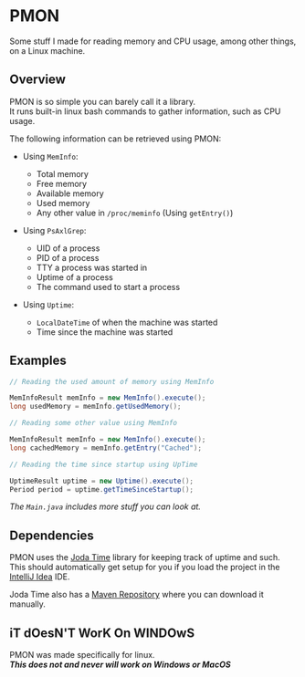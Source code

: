 # PMON
Some stuff I made for reading memory and CPU usage, among other things, on a Linux machine.  

## Overview
PMON is so simple you can barely call it a library.  
It runs built-in linux bash commands to gather information, such as CPU usage.

The following information can be retrieved using PMON:
* Using `MemInfo`:
  * Total memory
  * Free memory
  * Available memory
  * Used memory
  * Any other value in `/proc/meminfo` (Using `getEntry()`)
  
* Using `PsAxlGrep`:
  * UID of a process
  * PID of a process
  * TTY a process was started in
  * Uptime of a process
  * The command used to start a process
  
* Using `Uptime`:
  * `LocalDateTime` of when the machine was started
  * Time since the machine was started 

## Examples
```java
// Reading the used amount of memory using MemInfo

MemInfoResult memInfo = new MemInfo().execute();
long usedMemory = memInfo.getUsedMemory();
```
```java
// Reading some other value using MemInfo

MemInfoResult memInfo = new MemInfo().execute();
long cachedMemory = memInfo.getEntry("Cached");
```
```java
// Reading the time since startup using UpTime

UptimeResult uptime = new Uptime().execute();
Period period = uptime.getTimeSinceStartup();
```

*The `Main.java` includes more stuff you can look at.*

## Dependencies
PMON uses the [Joda Time](https://www.joda.org/joda-time/index.html) library for keeping track of uptime and such.  
This should automatically get setup for you if you load the project in the [IntelliJ Idea](https://www.jetbrains.com/idea/) IDE.

Joda Time also has a [Maven Repository](https://mvnrepository.com/artifact/joda-time/joda-time) where you can download it manually.

## iT dOesN'T WorK On WINDOwS
PMON was made specifically for linux.  
***This does not and never will work on Windows or MacOS***
